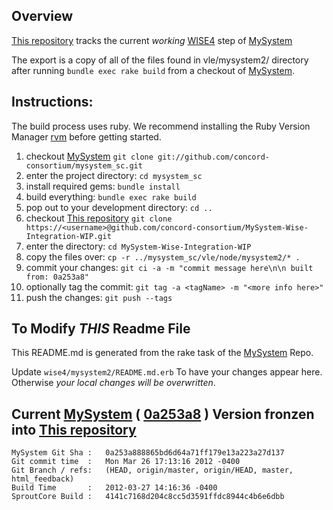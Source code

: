 

## Overview
[This repository][] tracks the current _working_ [WISE4][] step of [MySystem][mysystem]

The export is a copy of all of the files found in vle/mysystem2/ directory after running `bundle exec rake build`
from a checkout of [MySystem][].

## Instructions:

The build process uses ruby. We recommend installing the Ruby Version Manager [rvm][] before getting started.

1. checkout [MySystem][]  `git clone git://github.com/concord-consortium/mysystem_sc.git`
1. enter the project directory: `cd mysystem_sc`
1. install required gems:  `bundle install`
1. build everything: `bundle exec rake build`
1. pop out to your development directory: `cd ..`
1. checkout [This repository][] `git clone https://<username>@github.com/concord-consortium/MySystem-Wise-Integration-WIP.git`
1. enter the directory: `cd MySystem-Wise-Integration-WIP`
1. copy the files over: `cp -r ../mysystem_sc/vle/node/mysystem2/* .`
1. commit your changes: `git ci -a -m "commit message here\n\n built from: 0a253a8"`
1. optionally tag the commit: `git tag -a <tagName> -m "<more info here>"`
1. push the changes: `git push --tags`

## To Modify *THIS* Readme File

This README.md is generated from the rake task of the [MySystem][] Repo.

Update `wise4/mysystem2/README.md.erb` To have your changes appear here.
Otherwise *your local changes will be overwritten*.


## Current [MySystem][] ( [0a253a8][] ) Version fronzen into [This repository][]

    MySystem Git Sha :   0a253a888865bd6d64a71ff179e13a223a27d137
    Git commit time  :   Mon Mar 26 17:13:16 2012 -0400
    Git Branch / refs:   (HEAD, origin/master, origin/HEAD, master, html_feedback)
    Build Time       :   2012-03-27 14:16:36 -0400
    SproutCore Build :   4141c7168d204c8cc5d3591ffdc8944c4b6e6dbb

[0a253a8]: https://github.com/concord-consortium/mysystem_sc/commits/0a253a888865bd6d64a71ff179e13a223a27d137
[This repository]: https://github.com/concord-consortium/MySystem-Wise-Integration-WIP
[WISE4]: http://wise4.org
[MySystem]: https://github.com/concord-consortium/mysystem_sc
[rvm]: http://beginrescueend.com

